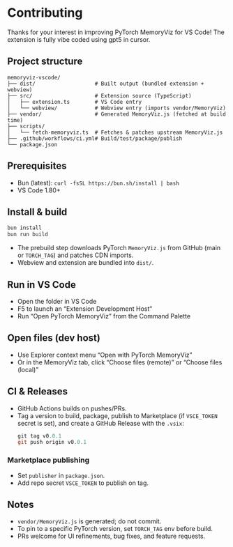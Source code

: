 # Contributing

Thanks for your interest in improving PyTorch MemoryViz for VS Code!
The extension is fully vibe coded using gpt5 in cursor.

## Project structure
```
memoryviz-vscode/
├── dist/                   # Built output (bundled extension + webview)
├── src/                    # Extension source (TypeScript)
│   ├── extension.ts        # VS Code entry
│   └── webview/            # Webview entry (imports vendor/MemoryViz)
├── vendor/                 # Generated MemoryViz.js (fetched at build time)
├── scripts/
│   └── fetch-memoryviz.ts  # Fetches & patches upstream MemoryViz.js
├── .github/workflows/ci.yml# Build/test/package/publish
└── package.json
```

## Prerequisites
- Bun (latest): `curl -fsSL https://bun.sh/install | bash`
- VS Code 1.80+

## Install & build
```powershell
bun install
bun run build
```
- The prebuild step downloads PyTorch `MemoryViz.js` from GitHub (main or `TORCH_TAG`) and patches CDN imports.
- Webview and extension are bundled into `dist/`.

## Run in VS Code
- Open the folder in VS Code
- F5 to launch an “Extension Development Host”
- Run “Open PyTorch MemoryViz” from the Command Palette

## Open files (dev host)
- Use Explorer context menu “Open with PyTorch MemoryViz”
- Or in the MemoryViz tab, click “Choose files (remote)” or “Choose files (local)”

## CI & Releases
- GitHub Actions builds on pushes/PRs.
- Tag a version to build, package, publish to Marketplace (if `VSCE_TOKEN` secret is set), and create a GitHub Release with the `.vsix`:
  ```powershell
  git tag v0.0.1
  git push origin v0.0.1
  ```

### Marketplace publishing
- Set `publisher` in `package.json`.
- Add repo secret `VSCE_TOKEN` to publish on tag.

## Notes
- `vendor/MemoryViz.js` is generated; do not commit.
- To pin to a specific PyTorch version, set `TORCH_TAG` env before build.
- PRs welcome for UI refinements, bug fixes, and feature requests.